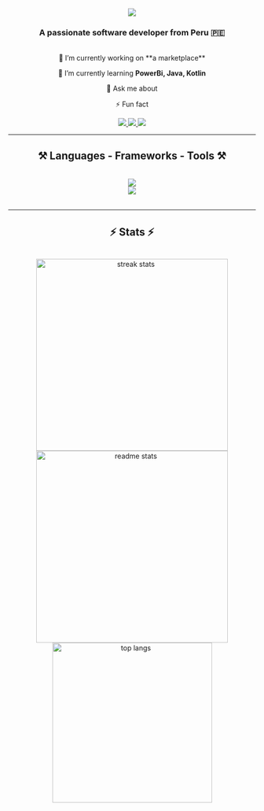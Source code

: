 <h1 align="center">
    <img src="https://readme-typing-svg.herokuapp.com/?font=Righteous&size=35&center=true&vCenter=true&width=500&height=70&duration=4000&lines=Hi+There!+👋;+I'm+Brayan+Cespedes!;" />
</h1>

<h3 align="center">
  A passionate software developer from Peru 🇵🇪
</h3>

<br>

<div align="center">
 🔭 I’m currently working on **a marketplace**
 
 🌱 I’m currently learning **PowerBi, Java, Kotlin**
 
 💬 Ask me about 
 
⚡ Fun fact 
</div>

<div align="center">
    <a href="mailto:bryancespedes1706@gmail.com">
        <img src="https://img.shields.io/badge/Gmail-333333?style=for-the-badge&logo=gmail&logoColor=red" />
    </a>
    <a href="www.linkedin.com/in/brayan-cespedes-184801185" target="_blank">
        <img src="https://img.shields.io/badge/LinkedIn-0077B5?style=for-the-badge&logo=linkedin&logoColor=white" target="_blank" />
    </a>
    <a href="https://krlozces.github.io" target="_blank">
        <img src="https://img.shields.io/badge/Portfolio-FF5722?style=for-the-badge&logo=todoist&logoColor=white" target="_blank" />
    </a>
</div>

<hr />

<h2 align="center">
    ⚒️ Languages - Frameworks - Tools ⚒️
</h2>
<br/>
<div align="center">
    <a href="https://skillicons.dev">
        <img src="https://skillicons.dev/icons?i=nodejs,github,python,javascript,express,mongodb,java,laravel" /><br/>
        <img src="https://skillicons.dev/icons?i=react,r,bootstrap,tailwindcss,mysql,html,css,vscode,figma,git" />
    </a>
</div>
<br/>
<hr/>
<h2 align="center">⚡ Stats ⚡</h2>
<br/>
<div align=center>
  <img width=390 src="https://github-readme-streak-stats-demolab.vercel.app/?user=Krlozces&count_private=true&theme=react&border_radius=10" alt="streak stats"/>
  <img width=390 src="https://github-readme-stats-Krlozces.vercel.app/api?username=Krlozces&count_private=true&show_icons=true&theme=react&rank_icon=github&border_radius=10" alt="readme stats" />
  <br/>
  <img width=325 align="center" src="https://github-readme-stats-Krlozces.vercel.app/api/top-langs/?username=salesp07&hide=HTML&langs_count=8&layout=compact&theme=react&border_radius=10&size_weight=0.5&count_weight=0.5&exclude_repo=github-readme-stats" alt="top langs" />
</div>

<br/><br/>
